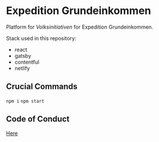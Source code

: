 # Expedition Grundeinkommen

Platform for _Volksinitiativen_ for Expedition Grundeinkommen.

Stack used in this repository: 

- react
- gatsby
- contentful
- netlify

## Crucial Commands

`npm i`
`npm start`

## Code of Conduct

[Here](codeofconduct.md)
